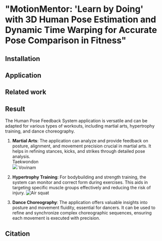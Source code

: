 # "MotionMentor: 'Learn by Doing' with 3D Human Pose Estimation and Dynamic Time Warping for Accurate Pose Comparison in Fitness"
## Installation 
## Application 
## Related work 
## Result 
The Human Pose Feedback System application is versatile and can be adapted for various types of workouts, including martial arts, hypertrophy training, and dance choreography. 

1. **Martial Arts**: The application can analyze and provide feedback on posture, alignment, and movement precision crucial in martial arts. It helps in refining stances, kicks, and strikes through detailed pose analysis. <br>
   Taekwondon <br>
   ![](https://drive.google.com/file/d/1GNXeW7VNWvgboHbSJgk7uGZJSF8Qoo66/view?usp=sharing)
   Vovinam
   
3. **Hypertrophy Training**: For bodybuilding and strength training, the system can monitor and correct form during exercises. This aids in targeting specific muscle groups effectively and reducing the risk of injury.
   ![Air squat](https://github.com/vuxminhan/Human-pose-feedback-system/assets/54212949/187ae504-44b3-458c-a033-99c5bd4bd971)

4. **Dance Choreography**: The application offers valuable insights into posture and movement fluidity, essential for dancers. It can be used to refine and synchronize complex choreographic sequences, ensuring each movement is executed with precision.


## Citation 
